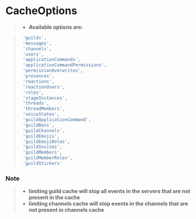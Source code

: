 # CacheOptions 
> * **Available options are:**

>```js
>  'guilds',
>  'messages',
>  'channels',
>  'users',
>  'applicationCommands',
>  'applicationCommandPermissions',
>  'permissionOverwrites',
>  'presences',
>  'reactions',
>  'reactionUsers',
>  'roles',
>  'stageInstances',
>  'threads',
>  'threadMembers',
>  'voiceStates',
>  'guildApplicationCommand',
>  'guildBans',
>  'guildChannels',
>  'guildEmojis',
>  'guildEmojiRoles',
>  'guildInvites',
>  'guildMembers',
>  'guildMemberRoles',
>  'guildStickers'
>```
### Note
> * **limiting guild cache will stop all events in the servers that are not present in the cache**
> * **limiting channels cache will stop events in the channels that are not present in channels cache**
